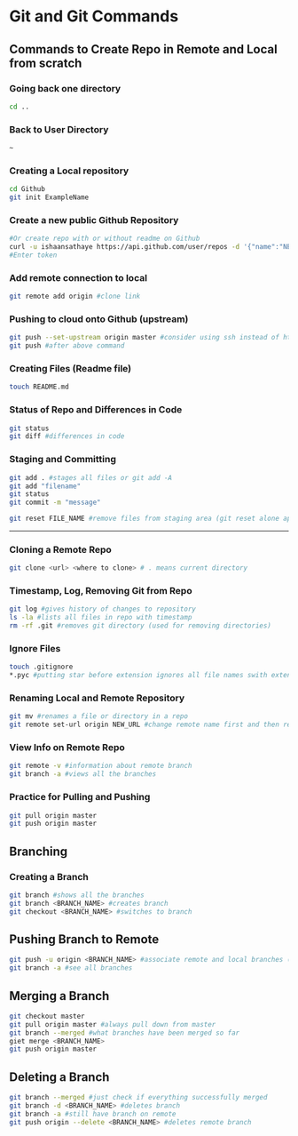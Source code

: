 # Git and Git Commands

## Commands to Create Repo in Remote and Local from scratch
### Going back one directory
```zsh
cd ..
```
### Back to User Directory
```zsh
~ 
```
### Creating a Local repository
```zsh
cd Github
git init ExampleName
```
### Create a new public Github Repository
```zsh
#Or create repo with or without readme on Github
curl -u ishaansathaye https://api.github.com/user/repos -d '{"name":"NEW_REPO_NAME","private":false}'
#Enter token
```
### Add remote connection to local
```zsh
git remote add origin #clone link
```
### Pushing to cloud onto Github (upstream)
```zsh
git push --set-upstream origin master #consider using ssh instead of https
git push #after above command
```
### Creating Files (Readme file)
```zsh
touch README.md
```
### Status of Repo and **Differences in Code**
```zsh
git status
git diff #differences in code
```
### Staging and Committing
```zsh
git add . #stages all files or git add -A
git add "filename"
git status
git commit -m "message"

git reset FILE_NAME #remove files from staging area (git reset alone applies to all files)
```
---
### Cloning a Remote Repo
```zsh
git clone <url> <where to clone> # . means current directory
```
### Timestamp, Log, Removing Git from Repo
```zsh
git log #gives history of changes to repository
ls -la #lists all files in repo with timestamp
rm -rf .git #removes git directory (used for removing directories)
```
### Ignore Files
```zsh
touch .gitignore 
*.pyc #putting star before extension ignores all file names swith extension
```
### Renaming Local and Remote Repository
```zsh
git mv #renames a file or directory in a repo
git remote set-url origin NEW_URL #change remote name first and then retrieve url
```
### View Info on Remote Repo
```zsh
git remote -v #information about remote branch
git branch -a #views all the branches 
```
### Practice for Pulling and Pushing
```zsh
git pull origin master
git push origin master
```
## Branching
### Creating a Branch
```zsh
git branch #shows all the branches
git branch <BRANCH_NAME> #creates branch
git checkout <BRANCH_NAME> #switches to branch
```
## Pushing Branch to Remote
```zsh
git push -u origin <BRANCH_NAME> #associate remote and local branches (after use git push and pull)
git branch -a #see all branches
```
## Merging a Branch
```zsh
git checkout master
git pull origin master #always pull down from master
git branch --merged #what branches have been merged so far
giet merge <BRANCH_NAME> 
git push origin master
```
## Deleting a Branch
```zsh
git branch --merged #just check if everything successfully merged
git branch -d <BRANCH_NAME> #deletes branch
git branch -a #still have branch on remote
git push origin --delete <BRANCH_NAME> #deletes remote branch